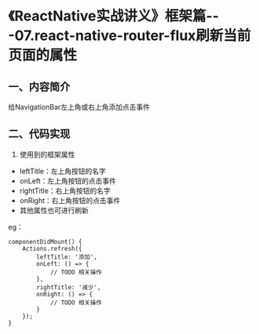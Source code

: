 # 《ReactNative实战讲义》框架篇---07.react-native-router-flux刷新当前页面的属性
## 一、内容简介
给NavigationBar左上角或右上角添加点击事件
## 二、代码实现
1. 使用到的框架属性

* leftTitle：左上角按钮的名字
* onLeft：左上角按钮的点击事件
* rightTitle：右上角按钮的名字
* onRight：右上角按钮的点击事件
* 其他属性也可进行刷新

eg：

```
componentDidMount() {
    Actions.refresh({
        leftTitle: '添加',
        onLeft: () => {
            // TODO 相关操作
        },
        rightTitle: '减少',
        onRight: () => {
            // TODO 相关操作
        }
    });
}
```

